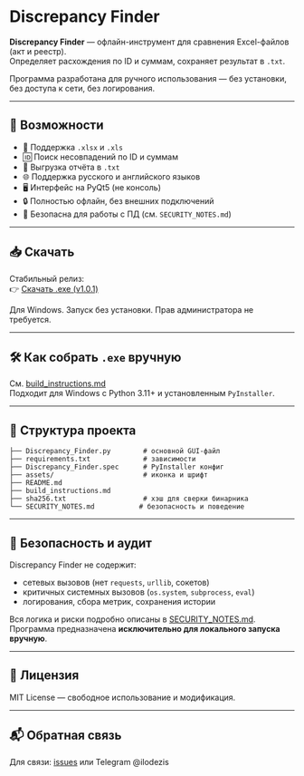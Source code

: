 # Discrepancy Finder

**Discrepancy Finder** — офлайн-инструмент для сравнения Excel-файлов (акт и реестр).  
Определяет расхождения по ID и суммам, сохраняет результат в `.txt`.

Программа разработана для ручного использования — без установки, без доступа к сети, без логирования.

---

## 🔧 Возможности

- 📂 Поддержка `.xlsx` и `.xls`
- 🆔 Поиск несовпадений по ID и суммам
- 💾 Выгрузка отчёта в `.txt`
- 🌐 Поддержка русского и английского языков
- 🖥️ Интерфейс на PyQt5 (не консоль)
- 🔒 Полностью офлайн, без внешних подключений
- 🪪 Безопасна для работы с ПД (см. `SECURITY_NOTES.md`)

---

## 📥 Скачать

Стабильный релиз:  
👉 [Скачать .exe (v1.0.1)](https://github.com/ilodezis/discrepancy-finder/releases/latest)

Для Windows. Запуск без установки. Прав администратора не требуется.

---

## 🛠️ Как собрать `.exe` вручную

См. [build_instructions.md](build_instructions.md)  
Подходит для Windows с Python 3.11+ и установленным `PyInstaller`.

---

## 🧾 Структура проекта

```plaintext
├── Discrepancy_Finder.py        # основной GUI-файл
├── requirements.txt             # зависимости
├── Discrepancy_Finder.spec      # PyInstaller конфиг
├── assets/                      # иконка и шрифт
├── README.md
├── build_instructions.md
├── sha256.txt                   # хэш для сверки бинарника
└── SECURITY_NOTES.md           # безопасность и поведение
````

---

## 🔐 Безопасность и аудит

Discrepancy Finder не содержит:

* сетевых вызовов (нет `requests`, `urllib`, сокетов)
* критичных системных вызовов (`os.system`, `subprocess`, `eval`)
* логирования, сбора метрик, сохранения истории

Вся логика и риски подробно описаны в [SECURITY\_NOTES.md](SECURITY_NOTES.md).
Программа предназначена **исключительно для локального запуска вручную**.

---

## 📄 Лицензия

MIT License — свободное использование и модификация.

---

## 📬 Обратная связь

Для связи: [issues](https://github.com/ilodezis/discrepancy-finder/issues) или Telegram @ilodezis

